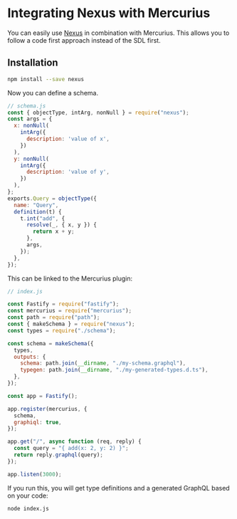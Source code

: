 # Integrating Nexus with Mercurius

You can easily use [Nexus](https://github.com/graphql-nexus/nexus) in combination with Mercurius.
This allows you to follow a code first approach instead of the SDL first.

## Installation

```bash
npm install --save nexus
```

Now you can define a schema.

```js
// schema.js
const { objectType, intArg, nonNull } = require("nexus");
const args = {
  x: nonNull(
    intArg({
      description: 'value of x',
    })
  ),
  y: nonNull(
    intArg({
      description: 'value of y',
    })
  ),
};
exports.Query = objectType({
  name: "Query",
  definition(t) {
    t.int("add", {
      resolve(_, { x, y }) {
        return x + y;
      },
      args,
    });
  },
});
```

This can be linked to the Mercurius plugin:

```js
// index.js

const Fastify = require("fastify");
const mercurius = require("mercurius");
const path = require("path");
const { makeSchema } = require("nexus");
const types = require("./schema");

const schema = makeSchema({
  types,
  outputs: {
    schema: path.join(__dirname, "./my-schema.graphql"),
    typegen: path.join(__dirname, "./my-generated-types.d.ts"),
  },
});

const app = Fastify();

app.register(mercurius, {
  schema,
  graphiql: true,
});

app.get("/", async function (req, reply) {
  const query = "{ add(x: 2, y: 2) }";
  return reply.graphql(query);
});

app.listen(3000);
```

If you run this, you will get type definitions and a generated GraphQL based on your code:

```bash
node index.js
```

